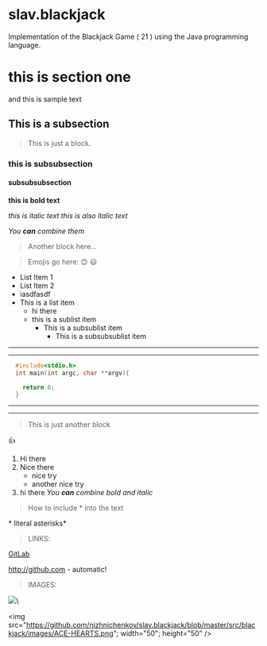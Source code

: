# slav.blackjack
Implementation of the Blackjack Game ( 21 ) using the Java programming language.

# this is section one 
and this is sample text


## This is a subsection 


> This is just a block.


### this is subsubsection 
#### subsubsubsection

**this is bold text**


*this is italic text*
_this is also italic text_

*You **can** combine them*

> Another block here... 

> Emojis go here: 
:blush:
:smiley:
* List Item 1
* List Item 2
* iasdfasdf
* This is a list item
    - hi there
    - this is a sublist item
      - This is a subsublist item
        - This is a subsubsublist item 

___
---

```C
  #include<stdio.h>
  int main(int argc, char **argv){

    return 0;
  }
```
---
---
> This is just another block 

👍

1. Hi there
2. Nice there
    * nice try
   * another nice try
  3. hi there 
*You **can** combine bold and italic*


> How to include \* into the text

\* literal asterisks\*


> LINKS: 

[GitLab](https://www.github.com)

http://github.com - automatic!

> IMAGES: 


![](https://github.com/nizhnichenkov/slav.blackjack/blob/master/src/blackjack/images/ACE-HEARTS.png)\

<img src="https://github.com/nizhnichenkov/slav.blackjack/blob/master/src/blackjack/images/ACE-HEARTS.png"; width="50"; height="50" />
